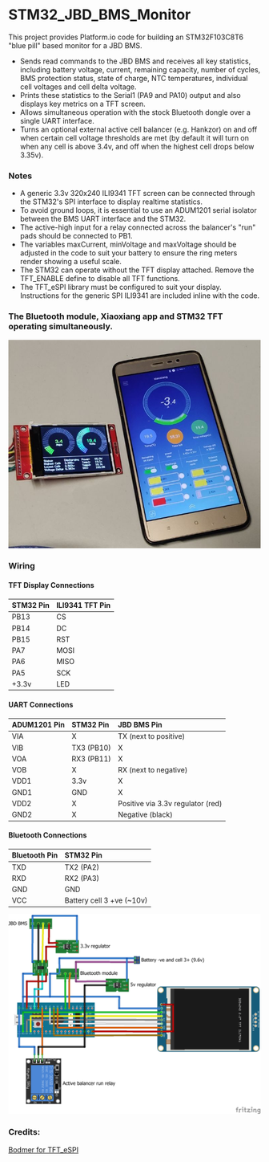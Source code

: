 # STM32_JBD_BMS_Monitor
This project provides Platform.io code for building an STM32F103C8T6 "blue pill" based monitor for a JBD BMS.

- Sends read commands to the JBD BMS and receives all key statistics, including battery voltage, current, remaining capacity, number of cycles, BMS protection status, state of charge, NTC temperatures, individual cell voltages and cell delta voltage.
- Prints these statistics to the Serial1 (PA9 and PA10) output and also displays key metrics on a TFT screen.
- Allows simultaneous operation with the stock Bluetooth dongle over a single UART interface.
- Turns an optional external active cell balancer (e.g. Hankzor) on and off when certain cell voltage thresholds are met (by default it will turn on when any cell is above 3.4v, and off when the highest cell drops below 3.35v).


### Notes
- A generic 3.3v 320x240 ILI9341 TFT screen can be connected through the STM32's SPI interface to display realtime statistics.
- To avoid ground loops, it is essential to use an ADUM1201 serial isolator between the BMS UART interface and the STM32.
- The active-high input for a relay connected across the balancer's "run" pads should be connected to PB1.
- The variables maxCurrent, minVoltage and maxVoltage should be adjusted in the code to suit your battery to ensure the ring meters render showing a useful scale.
- The STM32 can operate without the TFT display attached. Remove the TFT_ENABLE define to disable all TFT functions.
- The TFT_eSPI library must be configured to suit your display. Instructions for the generic SPI ILI9341 are included inline with the code.


### The Bluetooth module, Xiaoxiang app and STM32 TFT operating simultaneously.
![BT and STM32 TFT](https://raw.githubusercontent.com/octal-ip/STM32_JBD_BMS_Monitor/main/pics/STM32_JBD.jpg "BT and STM32 TFT")


### Wiring
#### TFT Display Connections
| STM32 Pin  | ILI9341 TFT Pin  |
| :------------ | :------------ |
| PB13  | CS  |
| PB14  | DC  |
| PB15  | RST  |
| PA7  | MOSI  |
| PA6  | MISO  |
| PA5  | SCK  |
| +3.3v  | LED  |

#### UART Connections
| ADUM1201 Pin  | STM32 Pin  | JBD BMS Pin |
| :------------ | :------------ | :------------ |
| VIA  | X | TX (next to positive) |
| VIB  | TX3 (PB10) | X |
| VOA  | RX3 (PB11) | X |
| VOB  | X | RX (next to negative) |
| VDD1  | 3.3v | X |
| GND1  | GND | X |
| VDD2  | X | Positive via 3.3v regulator (red) |
| GND2  | X | Negative (black) |

#### Bluetooth Connections
|  Bluetooth Pin  | STM32 Pin  |
| :------------ | :------------ | 
| TXD | TX2 (PA2) | 
| RXD  | RX2 (PA3) | 
| GND  | GND |
| VCC | Battery cell 3 +ve (~10v) |

![Wiring layout](https://raw.githubusercontent.com/octal-ip/STM32_JBD_BMS_Monitor/main/pics/STM32_JBD_Diagram.png "Wiring layout")

### Credits:
[Bodmer for TFT_eSPI](https://github.com/Bodmer/TFT_eSPI)
